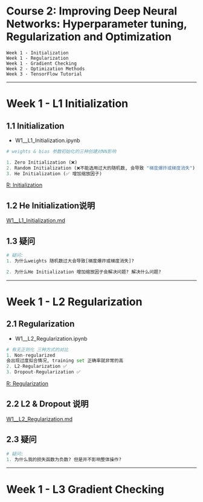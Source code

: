 
# Course 2: Improving Deep Neural Networks: Hyperparameter tuning, Regularization and Optimization

```
Week 1 - Initialization
Week 1 - Regularization
Week 1 - Gradient Checking
Week 2 - Optimization Methods
Week 3 - TensorFlow Tutorial
```

***

# Week 1 - L1 Initialization

## 1.1 Initialization
- W1__L1_Initialization.ipynb

```python
# weights & bias 参数初始化的三种创建对NN影响

1. Zero Initialization (❌)
2. Random Initialization (❌不能选用过大的随机数, 会导致 "梯度爆炸或梯度消失")
3. He Initialization (✅ 增加缩放因子)
```
[R: Initialization](https://github.com/Kulbear/deep-learning-coursera/blob/master/Improving%20Deep%20Neural%20Networks%20Hyperparameter%20tuning%2C%20Regularization%20and%20Optimization/Initialization.ipynb)

## 1.2 He Initialization说明
[W1__L1_Initialization.md](https://github.com/Linjiayu6/Deep-Learning/blob/master/coursera/L2_Improving%20Deep%20Neural%20Networks/W1__L1_Initialization.md)

## 1.3 疑问
```python
# 疑问:
1. 为什么weights 随机数过大会导致[梯度爆炸或梯度消失]?

2. 为什么He Initialization 增加缩放因子会解决问题? 解决什么问题?
```
***


# Week 1 - L2 Regularization

## 2.1 Regularization
- W1__L2_Regularization.ipynb

```python
# 有无正则化 三种方式的对比
1. Non-regularized
会出现过度拟合情况, training set 正确率就非常的高
2. L2-Regularization ✅
3. Dropout-Regularization ✅
```
[R: Regularization](https://github.com/Kulbear/deep-learning-coursera/blob/master/Improving%20Deep%20Neural%20Networks%20Hyperparameter%20tuning%2C%20Regularization%20and%20Optimization/Regularization.ipynb)

## 2.2 L2 & Dropout 说明
[W1__L2_Regularization.md](https://github.com/Linjiayu6/Deep-Learning/blob/master/coursera/L2_Improving%20Deep%20Neural%20Networks/W1__L2_Regularization.md)


## 2.3 疑问
```python
# 疑问:
1. 为什么我的损失函数为负数? 但是并不影响整体操作?
```

***

# Week 1 - L3 Gradient Checking
